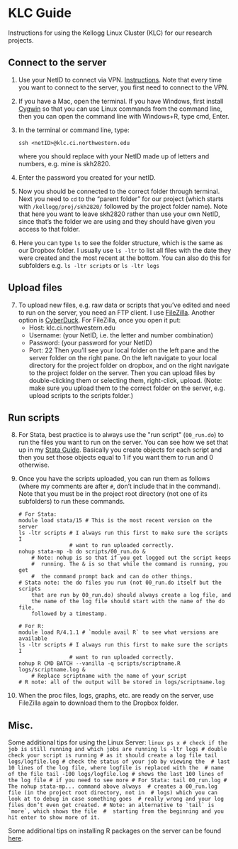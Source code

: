 # KLC Guide

Instructions for using the Kellogg Linux Cluster (KLC) for our research projects.
 
## Connect to the server

1. Use your NetID to connect via VPN. [Instructions](https://kb.northwestern.edu/page.php?id=94726). Note that every time you want to connect to the server, you first need to connect to the VPN.

2. If you have a Mac, open the terminal. If you have Windows, first install [Cygwin](https://www.cygwin.com/) so that you can use Linux commands from the command line, then you can open the command line with Windows+R, type cmd, Enter.

3. In the terminal or command line, type:
    ```linux
    ssh <netID>@klc.ci.northwestern.edu
    ```
    where you should replace <netID> with your NetID made up of letters and numbers, e.g. mine is skh2820.

4. Enter the password you created for your netID.

5. Now you should be connected to the correct folder through terminal. Next you need to `cd` to the “parent folder” for our project (which starts with `/kellogg/proj/skh2820/` followed by the project folder name). Note that here you want to leave skh2820 rather than use your own NetID, since that’s the folder we are using and they should have given you access to that folder.

6. Here you can type `ls` to see the folder structure, which is the same as our Dropbox folder. I usually use `ls -ltr` to list all files with the date they were created and the most recent at the bottom. You can also do this for subfolders e.g. `ls -ltr scripts` or `ls -ltr logs`

## Upload files    

7. To upload new files, e.g. raw data or scripts that you’ve edited and need to run on the server, you need an FTP client. I use [FileZilla](https://filezilla-project.org/). Another option is [CyberDuck](https://cyberduck.io/). For FileZilla, once you open it put:
    - Host: klc.ci.northwestern.edu
    - Username: (your NetID, i.e. the letter and number combination)
    - Password: (your password for your NetID)
    - Port: 22
Then you’ll see your local folder on the left pane and the server folder on the right pane. On the left navigate to your local directory for the project folder on dropbox, and on the right navigate to the project folder on the server. Then you can upload files by double-clicking them or selecting them, right-click, upload. (Note: make sure you upload them to the correct folder on the server, e.g. upload scripts to the scripts folder.) 

## Run scripts    

8. For Stata, best practice is to always use the "run script" (`00_run.do`) to run the files you want to run on the server. You can see how we set that up in my [Stata Guide](https://github.com/skhiggins/Stata_guide). Basically you create objects for each script and then you set those objects equal to 1 if you want them to run and 0 otherwise.

9. Once you have the scripts uploaded, you can run them as follows (where my comments are after `#`, don’t include that in the command). Note that you must be in the project root directory (not one of its subfolders) to run these commands.
    ```linux
    # For Stata: 
    module load stata/15 # This is the most recent version on the server
    ls -ltr scripts # I always run this first to make sure the scripts I
                    # want to run uploaded correctly.
    nohup stata-mp -b do scripts/00_run.do &
        # Note: nohup is so that if you get logged out the script keeps
        #  running. The & is so that while the command is running, you get
        #  the command prompt back and can do other things.
    # Stata note: the do files you run (not 00_run.do itself but the scripts
        that are run by 00_run.do) should always create a log file, and
        the name of the log file should start with the name of the do file,
        followed by a timestamp.
        
    # For R:
    module load R/4.1.1 # `module avail R` to see what versions are available
    ls -ltr scripts # I always run this first to make sure the scripts I
                    # want to run uploaded correctly.
    nohup R CMD BATCH --vanilla -q scripts/scriptname.R logs/scriptname.log &
        # Replace scriptname with the name of your script
    # R note: all of the output will be stored in logs/scriptname.log
    ```

10. When the proc files, logs, graphs, etc. are ready on the server, use FileZilla again to download them to the Dropbox folder.

## Misc.  

Some additional tips for using the Linux Server:
    ```linux
    ps x # check if the job is still running and which jobs are running
    ls -ltr logs # double check your script is running
                 # as it should create a log file
    tail logs/logfile.log # check the status of your job by viewing the 
        # last 10 lines of the log file, where logfile is replaced with the 
        # name of the file
    tail -100 logs/logfile.log # shows the last 100 lines of the log file
        # if you need to see more
    # For Stata:
    tail 00_run.log # The nohup stata-mp... command above always 
        # creates a 00_run.log file (in the project root directory, not in 
        # logs) which you can look at to debug in case something goes 
        # really wrong and your log files don’t even get created.
    # Note: an alternative to `tail` is `more`, which shows the file 
    #  starting from the beginning and you hit enter to show more of it.
    ```

Some additional tips on installing R packages on the server can be found [here](R_packages.md).
    